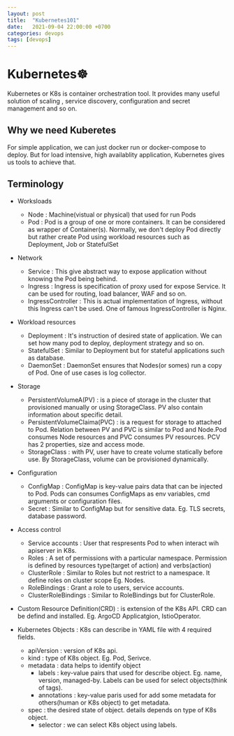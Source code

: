 ```yaml
---
layout: post
title:  "Kubernetes101"
date:   2021-09-04 22:00:00 +0700
categories: devops
tags: [devops]
---
```


# Kubernetes☸️
Kubernetes or K8s is container orchestration tool. It provides many useful solution of scaling , service discovery, configuration and secret management and so on.

## Why we need Kuberetes
For simple application, we can just docker run or docker-compose to deploy. But for load intensive, high availablity application, Kubernetes gives us tools to achieve that.

## Terminology
- Worksloads
  - Node : Machine(vistual or physical) that used for run Pods
  - Pod : Pod is a group of one or more containers. It can be considered as wrapper of Container(s). Normally, we don't deploy Pod directly but rather create Pod using workload resources such as Deployment, Job or StatefulSet
- Network
  - Service : This give abstract way to expose application without knowing the Pod being behind.
  - Ingress : Ingress is specification of proxy used for expose Service. It can be used for routing, load balancer, WAF and so on.
  - IngressController : This is actual implementation of Ingress, without this Ingress can't be used.
One of famous IngressController is Nginx.
- Workload resources
  - Deployment : It's instruction of desired state of application. We can set how many pod to deploy, deployment strategy and so on.
  - StatefulSet : Similar to Deployment but for stateful applications such as database.
  - DaemonSet : DaemonSet ensures that Nodes(or somes) run a copy of Pod. One of use cases is log collector.
- Storage
  - PersistentVolumeA(PV) : is a piece of storage in the cluster that provisioned manually or using StorageClass. PV also contain information about specific detail.
  - PersistentVolumeClaima(PVC) : is a request for storage to attached to Pod. Relation between PV and PVC is similar to Pod and Node.Pod consumes Node resources and PVC consumes PV resources. PCV has 2 properties, size and access mode.
  - StorageClass : with PV, user have to create volume statically before use. By StorageClass, volume can be provisioned dynamically.
- Configuration
  - ConfigMap : ConfigMap is key-value pairs data that can be injected to Pod. Pods can consumes ConfigMaps as env variables, cmd arguments or configuration files.
  - Secret : Similar to ConfigMap but for sensitive data. Eg. TLS secrets, database password.
- Access control
  - Service accounts : User that respresents Pod to when interact wih apiserver in K8s.
  - Roles : A set of permissions with a particular namespace. Permission is defined by resources type(target of action) and verbs(action)
  - ClusterRole : Similar to Roles but not restrict to a namespace. It define roles on cluster scope Eg. Nodes.
  - RoleBindings : Grant a role to users, service accounts.
  - ClusterRoleBindings : Similar to RoleBindings but for ClusterRole.
- Custom Resource Definition(CRD) : is extension of the K8s API. CRD can be defind and installed. Eg. ArgoCD Applicatgion, IstioOperator.

- Kubernetes Objects :
  K8s can describe in YAML file with 4 required fields.
  - apiVersion : version of K8s api.
  - kind : type of K8s object. Eg. Pod, Serivce.
  - metadata : data helps to identify object
    - labels : key-value pairs that used for describe object. Eg. name, version, managed-by. Labels can be used for select objects(think of tags).
    - annotations : key-value paris used for add some metadata for others(human or K8s object) to get metadata.
  - spec : the desired state of object. details depends on type of K8s object.
    - selector : we can select K8s object using labels.
